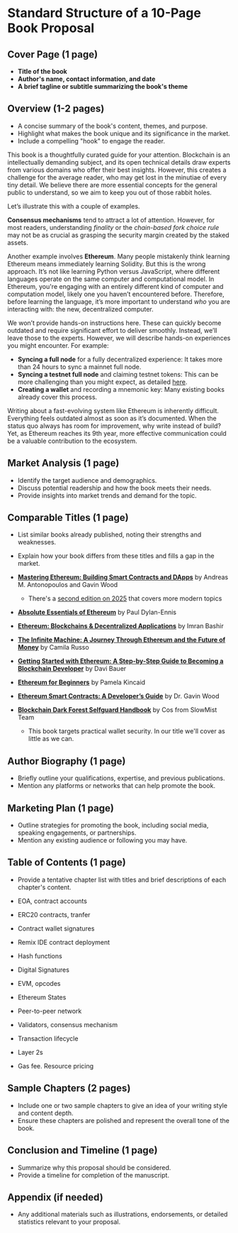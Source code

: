 # Standard Structure of a 10-Page Book Proposal

## Cover Page (1 page)
- **Title of the book**
- **Author's name, contact information, and date**
- **A brief tagline or subtitle summarizing the book's theme**

## Overview (1-2 pages)
- A concise summary of the book's content, themes, and purpose.
- Highlight what makes the book unique and its significance in the market.
- Include a compelling "hook" to engage the reader.

This book is a thoughtfully curated guide for your attention. Blockchain is an intellectually demanding subject, and its open technical details draw experts from various domains who offer their best insights. However, this creates a challenge for the average reader, who may get lost in the minutiae of every tiny detail. We believe there are more essential concepts for the general public to understand, so we aim to keep you out of those rabbit holes.

Let’s illustrate this with a couple of examples.

**Consensus mechanisms** tend to attract a lot of attention. However, for most readers, understanding *finality* or the *chain-based fork choice rule* may not be as crucial as grasping the security margin created by the staked assets.

Another example involves **Ethereum**. Many people mistakenly think learning Ethereum means immediately learning Solidity. But this is the wrong approach. It’s not like learning Python versus JavaScript, where different languages operate on the same computer and computational model. In Ethereum, you're engaging with an entirely different kind of computer and computation model, likely one you haven’t encountered before. Therefore, before learning the language, it’s more important to understand *who* you are interacting with: the new, decentralized computer.

We won’t provide hands-on instructions here. These can quickly become outdated and require significant effort to deliver smoothly. Instead, we’ll leave those to the experts. However, we will describe hands-on experiences you might encounter. For example:

- **Syncing a full node** for a fully decentralized experience: It takes more than 24 hours to sync a mainnet full node.
- **Syncing a testnet full node** and claiming testnet tokens: This can be more challenging than you might expect, as detailed [here](https://yahsin.me/2024/12/13/testnet/).
- **Creating a wallet** and recording a mnemonic key: Many existing books already cover this process.

Writing about a fast-evolving system like Ethereum is inherently difficult. Everything feels outdated almost as soon as it’s documented. When the status quo always has room for improvement, why write instead of build? Yet, as Ethereum reaches its 9th year, more effective communication could be a valuable contribution to the ecosystem.


## Market Analysis (1 page)
- Identify the target audience and demographics.
- Discuss potential readership and how the book meets their needs.
- Provide insights into market trends and demand for the topic.

## Comparable Titles (1 page)
- List similar books already published, noting their strengths and weaknesses.
- Explain how your book differs from these titles and fills a gap in the market.

- **[Mastering Ethereum: Building Smart Contracts and DApps](https://freecomputerbooks.com/Mastering-Ethereum-Building-Smart-Contracts-and-DApps.html)** by Andreas M. Antonopoulos and Gavin Wood
    - There's a [second edition on 2025](https://www.oreilly.com/library/view/mastering-ethereum-2nd/9781098168414/) that covers more modern topics
- **[Absolute Essentials of Ethereum](https://www.amazon.co.uk/Absolute-Essentials-Ethereum-Blockchain-Developers/dp/1916480080)** by Paul Dylan-Ennis
- **[Ethereum: Blockchains & Decentralized Applications](https://www.amazon.co.uk/Ethereum-Blockchains-Decentralized-Applications-Bashir/dp/1838823096)** by Imran Bashir
- **[The Infinite Machine: A Journey Through Ethereum and the Future of Money](https://www.amazon.co.uk/Infinite-Machine-Journey-Ethereum-Future/dp/1119610081)** by Camila Russo
- **[Getting Started with Ethereum: A Step-by-Step Guide to Becoming a Blockchain Developer](https://www.amazon.co.uk/Getting-Started-Ethereum-Step-Step/dp/B08C7QGZ5H)** by Davi Bauer
- **[Ethereum for Beginners](https://www.amazon.co.uk/Ethereum-Beginners-Blockchain-Developers-Guide/dp/B08C7QGZ5H)** by Pamela Kincaid
- **[Ethereum Smart Contracts: A Developer’s Guide](https://www.amazon.co.uk/Ethereum-Smart-Contracts-Developers-Guide/dp/178883228X)** by Dr. Gavin Wood
- **[Blockchain Dark Forest Selfguard Handbook](https://darkhandbook.io/)** by Cos from SlowMist Team
    - This book targets practical wallet security. In our title we'll cover as little as we can.

## Author Biography (1 page)
- Briefly outline your qualifications, expertise, and previous publications.
- Mention any platforms or networks that can help promote the book.

## Marketing Plan (1 page)
- Outline strategies for promoting the book, including social media, speaking engagements, or partnerships.
- Mention any existing audience or following you may have.

## Table of Contents (1 page)
- Provide a tentative chapter list with titles and brief descriptions of each chapter's content.

- EOA, contract accounts
- ERC20 contracts, tranfer
- Contract wallet signatures
- Remix IDE contract deployment
- Hash functions
- Digital Signatures
- EVM, opcodes
- Ethereum States
- Peer-to-peer network
- Validators, consensus mechanism
- Transaction lifecycle
- Layer 2s
- Gas fee. Resource pricing

## Sample Chapters (2 pages)
- Include one or two sample chapters to give an idea of your writing style and content depth.
- Ensure these chapters are polished and represent the overall tone of the book.

## Conclusion and Timeline (1 page)
- Summarize why this proposal should be considered.
- Provide a timeline for completion of the manuscript.

## Appendix (if needed)
- Any additional materials such as illustrations, endorsements, or detailed statistics relevant to your proposal.
